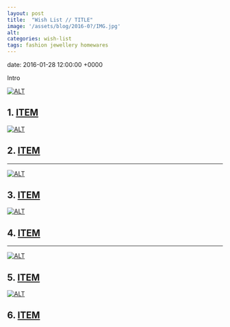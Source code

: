 ```yaml
---
layout: post
title:  "Wish List // TITLE"
image: '/assets/blog/2016-0?/IMG.jpg'
alt: 
categories: wish-list
tags: fashion jewellery homewares
---
```


date:   2016-01-28 12:00:00 +0000

Intro

<div class="row">
	<div class="col-md-6">
		<a href="" title=""><img src="/assets/blog/2016-0?/IMG.jpg" alt="ALT" title=""></a>
		<h2>1. <a href="" title="">ITEM</a></h2>
		<p></p>
	</div>
	<div class="col-md-6">
		<a href="" title=""><img src="/assets/blog/2016-0?/IMG.jpg" alt="ALT" title=""></a>
		<h2>2. <a href="" title="">ITEM</a></h2>
		<p></p>
	</div>
</div>

* * *

<div class="row">
	<div class="col-md-6">
		<a href="" title=""><img src="/assets/blog/2016-0?/IMG.jpg" alt="ALT" title=""></a>
		<h2>3. <a href="" title="">ITEM</a></h2>
		<p></p>
	</div>
	<div class="col-md-6">
		<a href="" title=""><img src="/assets/blog/2016-0?/IMG.jpg" alt="ALT" title=""></a>
		<h2>4. <a href="" title="">ITEM</a></h2>
		<p></p>
	</div>
</div>

* * *

<div class="row">
	<div class="col-md-6">
		<a href="" title=""><img src="/assets/blog/2016-0?/IMG.jpg" alt="ALT" title=""></a>
		<h2>5. <a href="" title="">ITEM</a></h2>
		<p></p>
	</div>
	<div class="col-md-6">
		<a href="" title=""><img src="/assets/blog/2016-0?/IMG.jpg" alt="ALT" title=""></a>
		<h2>6. <a href="" title="">ITEM</a></h2>
		<p></p>
	</div>
</div>
